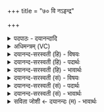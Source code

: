 +++
title = "७० वि नऽइन्द्र"

+++
<details><summary>पदपाठः - दयानन्दादि</summary>

वि। नः॒। इ॒न्द्र॒। मृधः॑। ज॒हि॒। नी॒चा। य॒च्छ॒। पृ॒त॒न्य॒तः। यः। अ॒स्मा॒न्। अ॒भिदास॒तीत्य॑भि॒ऽदास॑ति। अध॑रम्। ग॒म॒य॒। तमः॑। ७०।
</details>

<details><summary>अधिमन्त्रम् (VC)</summary>

- इन्द्रो देवता
- शास ऋषिः
- निचृदनुष्टुप्
- गान्धारः
</details>

<details><summary>दयानन्द-सरस्वती (हि) - विषयः</summary>

अब सेनापति कैसा हो, इस विषय का उपदेश अगले मन्त्र में किया है ॥
</details>

<details><summary>दयानन्द-सरस्वती (हि) - पदार्थः</summary>

पदार्थान्वयभाषाः -  हे (इन्द्र) परम बलयुक्त सेना के पति ! तू (मृधः) सङ्ग्रामों को (वि, जहि) विशेष करके जीत (पृतन्यतः) सेनायुक्त (नः) हमारे शत्रुओं को (नीचा) नीच गति को (यच्छ) प्राप्त करा (यः) जो (अस्मान्) हम को (अभिदासति) नष्ट करने की इच्छा करता है, उसको (अधरम्) अधोगतिरूप (तमः) अन्धकार को (गमय) प्राप्त करा ॥७० ॥
</details>

<details><summary>दयानन्द-सरस्वती (हि) - भावार्थः</summary>

भावार्थभाषाः -  सेनापति को योग्य है कि सङ्ग्रामों को जीते, उस विजयकारक सङ्ग्राम से नीचकर्म करनेहारे का निरोध करे, राजप्रजा में विरोध करनेहारे को अत्यन्त दण्ड देवे ॥७० ॥
</details>

<details><summary>दयानन्द-सरस्वती (सं) - विषयः</summary>

अथ सेनापतिः कीदृशो भवेदित्युपदिश्यते ॥
</details>

<details><summary>दयानन्द-सरस्वती (सं) - पदार्थः</summary>

पदार्थान्वयभाषाः -  हे इन्द्र सेनेश ! त्वं मृधो वि जहि पृतन्यतो नः शत्रून् नीचा यच्छ, योऽस्मानभिदासति तमधरं तमो गमय ॥७० ॥
</details>

<details><summary>दयानन्द-सरस्वती (सं) - भावार्थः</summary>

भावार्थभाषाः -  सेनेशेन सङ्ग्रामा जेतव्यास्तेन नीचकर्मकारिणां निग्रहः कर्त्तव्यो राजप्रजाविरोधकारयिता भृशं दण्डनीयश्च ॥७० ॥
</details>

<details><summary>सविता जोशी ← दयानन्दः (म) - भावार्थः</summary>

भावार्थभाषाः -  सेनापतीने लढाई जिंकून विजय प्राप्त करावा. नीच कर्म करणाऱ्या शत्रूंचा बंदोबस्त करावा, तसेच राजाने प्रजेतील विरोधकांना दंडित करावे.
</details>